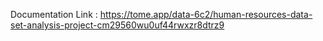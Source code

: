 Documentation Link : https://tome.app/data-6c2/human-resources-data-set-analysis-project-cm29560wu0uf44rwxzr8dtrz9
